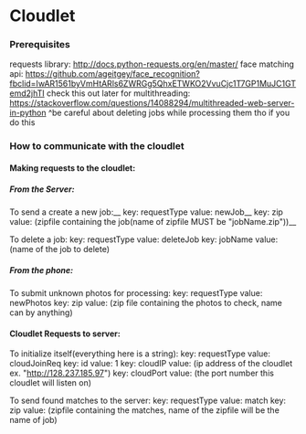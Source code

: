 # Cloudlet


### Prerequisites

requests library: http://docs.python-requests.org/en/master/
face matching api: https://github.com/ageitgey/face_recognition?fbclid=IwAR1561byVmHtARls6ZWRGg5QhxETWKO2VvuCjc1T7GP1MuJC1GTemd2jhTI
check this out later for multithreading: https://stackoverflow.com/questions/14088294/multithreaded-web-server-in-python
^be careful about deleting jobs while processing them tho if you do this

### How to communicate with the cloudlet

#### Making requests to the cloudlet:

##### From the Server:

To send a create a new job:__ 
    key: requestType    value: newJob__
    key: zip            value: (zipfile containing the job(name of zipfile MUST be "jobName.zip"))__

To delete a job:
    key: requestType    value: deleteJob
    key: jobName        value: (name of the job to delete)

##### From the phone:

To submit unknown photos for processing:
    key: requestType    value: newPhotos
    key: zip            value: (zip file containing the photos to check, name can by anything)

#### Cloudlet Requests to server:

To initialize itself(everything here is a string):
    key: requestType    value: cloudJoinReq
    key: id             value: 1
    key: cloudIP        value: (ip address of the cloudlet ex. "http://128.237.185.97")
    key: cloudPort      value: (the port number this cloudlet will listen on)

To send found matches to the server:
    key: requestType    value: match
    key: zip            value: (zipfile containing the matches, name of the zipfile will be the name of job)
